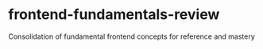 # frontend-fundamentals-review
Consolidation of fundamental frontend concepts for reference and mastery
